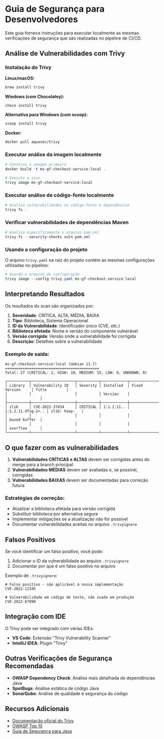 # Guia de Segurança para Desenvolvedores

Este guia fornece instruções para executar localmente as mesmas verificações de segurança que são realizadas no pipeline de CI/CD.

## Análise de Vulnerabilidades com Trivy

### Instalação do Trivy

**Linux/macOS:**
```bash
brew install trivy
```

**Windows (com Chocolatey):**
```powershell
choco install trivy
```

**Alternativa para Windows (com scoop):**
```powershell
scoop install trivy
```

**Docker:**
```bash
docker pull aquasec/trivy
```

### Executar análise da imagem localmente

```powershell
# Construa a imagem primeiro
docker build -t ms-gf-checkout-service:local .

# Execute o scan
trivy image ms-gf-checkout-service:local
```

### Executar análise de código-fonte localmente

```powershell
# Analisa vulnerabilidades no código-fonte e dependências
trivy fs .
```

### Verificar vulnerabilidades de dependências Maven

```powershell
# Analisa especificamente o arquivo pom.xml
trivy fs --security-checks vuln pom.xml
```

### Usando a configuração do projeto

O arquivo `trivy.yaml` na raiz do projeto contém as mesmas configurações utilizadas no pipeline:

```powershell
# Usando o arquivo de configuração
trivy image --config trivy.yaml ms-gf-checkout-service:local
```

## Interpretando Resultados

Os resultados do scan são organizados por:

1. **Severidade**: CRÍTICA, ALTA, MÉDIA, BAIXA
2. **Tipo**: Biblioteca, Sistema Operacional
3. **ID da Vulnerabilidade**: Identificador único (CVE, etc.)
4. **Biblioteca afetada**: Nome e versão do componente vulnerável
5. **Versão corrigida**: Versão onde a vulnerabilidade foi corrigida
6. **Descrição**: Detalhes sobre a vulnerabilidade

### Exemplo de saída:

```
ms-gf-checkout-service:local (debian 11.7)
===========================================
Total: 27 (CRITICAL: 2, HIGH: 10, MEDIUM: 15, LOW: 0, UNKNOWN: 0)

┌──────────┬────────────────────┬──────────┬────────────┬───────────────────┬───────────────┐
│ Library  │ Vulnerability ID   │ Severity │ Installed  │ Fixed Version     │ Title         │
│          │                    │          │ Version    │                   │               │
├──────────┼────────────────────┼──────────┼────────────┼───────────────────┼───────────────┤
│ zlib     │ CVE-2022-37434     │ CRITICAL │ 1:1.2.11.. │ 1:1.2.11.dfsg-2+.. │ zlib: heap-   │
│          │                    │          │            │                   │ based buffer  │
│          │                    │          │            │                   │ overflow      │
└──────────┴────────────────────┴──────────┴────────────┴───────────────────┴───────────────┘
```

## O que fazer com as vulnerabilidades

1. **Vulnerabilidades CRÍTICAS e ALTAS** devem ser corrigidas antes do merge para a branch principal
2. **Vulnerabilidades MÉDIAS** devem ser avaliadas e, se possível, corrigidas
3. **Vulnerabilidades BAIXAS** devem ser documentadas para correção futura

### Estratégias de correção:

- Atualizar a biblioteca afetada para versão corrigida
- Substituir biblioteca por alternativa segura
- Implementar mitigações se a atualização não for possível
- Documentar vulnerabilidades aceitas no arquivo `.trivyignore`

## Falsos Positivos

Se você identificar um falso positivo, você pode:

1. Adicionar o ID da vulnerabilidade ao arquivo `.trivyignore`
2. Documentar por que é um falso positivo no arquivo

Exemplo de `.trivyignore`:
```
# Falso positivo - não aplicável à nossa implementação
CVE-2022-12345

# Vulnerabilidade em código de teste, não usado em produção
CVE-2022-67890
```

## Integração com IDE

O Trivy pode ser integrado com várias IDEs:

- **VS Code**: Extensão "Trivy Vulnerability Scanner"
- **IntelliJ IDEA**: Plugin "Trivy"

## Outras Verificações de Segurança Recomendadas

- **OWASP Dependency Check**: Análise mais detalhada de dependências Java
- **SpotBugs**: Análise estática de código Java
- **SonarQube**: Análise de qualidade e segurança do código

## Recursos Adicionais

- [Documentação oficial do Trivy](https://aquasecurity.github.io/trivy/)
- [OWASP Top 10](https://owasp.org/www-project-top-ten/)
- [Guia de Segurança para Java](https://www.oracle.com/java/technologies/javase/seccodeguide.html)
